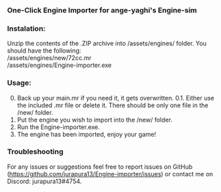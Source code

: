 ### One-Click Engine Importer for ange-yaghi's Engine-sim ###

### Instalation:
Unzip the contents of the .ZIP archive into /assets/engines/ folder.
You should have the following:
<br>/assets/engines/new/72cc.mr
<br>/assets/engines/Engine-importer.exe

### Usage:
0. Back up your main.mr if you need it, it gets overwritten.
0.1. Either use the included .mr file or delete it. There should be only one file in the /new/ folder.
1. Put the engine you wish to import into the /new/ folder.
2. Run the Engine-importer.exe.
3. The engine has been imported, enjoy your game!

### Troubleshooting

For any issues or suggestions feel free to report issues on GitHub (https://github.com/jurapura13/Engine-importer/issues) or contact me on Discord: jurapura13#4754.
